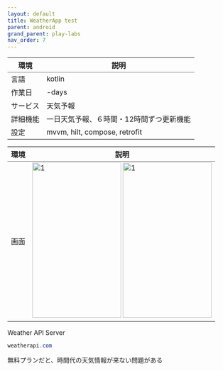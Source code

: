 ```yaml
---
layout: default
title: WeatherApp test
parent: android
grand_parent: play-labs
nav_order: 7
---
```



<table rules="groups">
  <thead>
    <tr>
      <th style="text-align: center">環境</th>
      <th style="text-align: center">説明</th>
    </tr>
  </thead>
  <tbody>
    <tr>
      <td style="text-align: left">言語</td>
      <td style="text-align: left">kotlin</td>
    </tr>
    <tr>
      <td style="text-align: left">作業日</td>
      <td style="text-align: left">-days</td>
    </tr>
    <tr>
      <td style="text-align: left">サービス</td>
      <td style="text-align: left">天気予報</td>
    </tr>
    <tr>
      <td style="text-align: left">詳細機能</td>
      <td style="text-align: left">一日天気予報、６時間・12時間ずつ更新機能</td>
    </tr>
    <tr>
      <td style="text-align: left">設定</td>
      <td style="text-align: left">mvvm, hilt, compose, retrofit</td>
    </tr>
  </tbody>
</table>

<table rules="groups">
  <thead>
    <tr>
      <th style="text-align: center">環境</th>
      <th style="text-align: center">説明</th>
    </tr>
  </thead>
  <tbody>
    <tr>
      <td style="text-align: center">画面</td>
      <td style="text-align: left">
      <img src="../../../../assets/images/compose/weather/permission_screen.png" alt="1" width="200" height="350">
      <img src="../../../../assets/images/compose/weather/main_screen.png" alt="1" width="200" height="350">
      </td>
    </tr>
  </tbody>
</table>

<!-- 
//Add lib
#test
junit = "4.13.2"
junitVersion = "1.2.1"
espressoCore = "3.6.1"
mockito-core = "3.11.2"
kotlinx-coroutines-test = "1.5.2"
mockito-kotlin = "4.0.0"

#compose
lifecycleRuntimeKtx = "2.8.5"
activityCompose = "1.9.2"
composeBom = "2024.04.01"

#hilt
hilt = "2.44"
hilt-navigation = "1.2.0"

#other
play-services-location = "21.0.1"
coil-compose = "1.4.0"
retrofit = "2.9.0"

#logger
timber= "5.0.1"

[libraries]
...

[plugins]
...
-->


Weather API Server
~~~ java
weatherapi.com
~~~ 

無料プランだと、時間代の天気情報が来ない問題がある


<br/>
